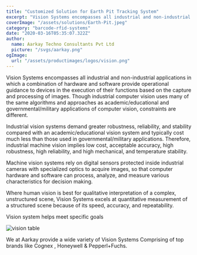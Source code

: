 ```yaml
---
title: "Customized Solution for Earth Pit Tracking System"
excerpt: "Vision Systems encompasses all industrial and non-industrial applications in which a combination of hardware and software provide operational guidance to devices in the execution of their functions based on the capture and processing of images. Though industrial computer vision uses many of the same algorithms and approaches as academic/educational and governmental/military applications of computer vision, constraints are different."
coverImage: "/assets/solutions/Earth-Pit.jpeg"
category: "barcode-rfid-systems"
date: "2020-03-16T05:35:07.322Z"
author:
  name: Aarkay Techno Consultants Pvt Ltd
  picture: "/svgs/aarkay.png"
ogImage:
  url: "/assets/productimages/logos/vision.png"
---
```


Vision Systems encompasses all industrial and non-industrial applications in which a combination of hardware and software provide operational guidance to devices in the execution of their functions based on the capture and processing of images. Though industrial computer vision uses many of the same algorithms and approaches as academic/educational and governmental/military applications of computer vision, constraints are different.

Industrial vision systems demand greater robustness, reliability, and stability compared with an academic/educational vision system and typically cost much less than those used in governmental/military applications. Therefore, industrial machine vision implies low cost, acceptable accuracy, high robustness, high reliability, and high mechanical, and temperature stability.

Machine vision systems rely on digital sensors protected inside industrial cameras with specialized optics to acquire images, so that computer hardware and software can process, analyze, and measure various characteristics for decision making.

Where human vision is best for qualitative interpretation of a complex, unstructured scene, Vision Systems excels at quantitative measurement of a structured scene because of its speed, accuracy, and repeatability.

Vision system helps meet specific goals

![vision table](/assets/productimages/vision-system.png "vision table")

We at Aarkay provide a wide variety of Vision Systems Comprising of top brands like Cognex , Honeywell & Pepperl+Fuchs.
